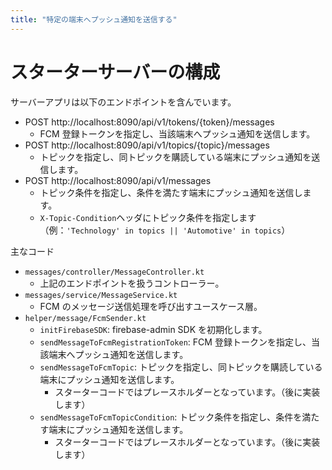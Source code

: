 ```yaml
---
title: "特定の端末へプッシュ通知を送信する"
---
```


# スターターサーバーの構成

サーバーアプリは以下のエンドポイントを含んでいます。

- POST http://localhost:8090/api/v1/tokens/{token}/messages
  - FCM 登録トークンを指定し、当該端末へプッシュ通知を送信します。
- POST http://localhost:8090/api/v1/topics/{topic}/messages
  - トピックを指定し、同トピックを購読している端末にプッシュ通知を送信します。
- POST http://localhost:8090/api/v1/messages
  - トピック条件を指定し、条件を満たす端末にプッシュ通知を送信します。
  - `X-Topic-Condition`ヘッダにトピック条件を指定します（例：`'Technology' in topics || 'Automotive' in topics`）

主なコード

- `messages/controller/MessageController.kt`
  - 上記のエンドポイントを扱うコントローラー。
- `messages/service/MessageService.kt`
  - FCM のメッセージ送信処理を呼び出すユースケース層。
- `helper/message/FcmSender.kt`
  - `initFirebaseSDK`: firebase-admin SDK を初期化します。
  - `sendMessageToFcmRegistrationToken`: FCM 登録トークンを指定し、当該端末へプッシュ通知を送信します。
  - `sendMessageToFcmTopic`: トピックを指定し、同トピックを購読している端末にプッシュ通知を送信します。
    - スターターコードではプレースホルダーとなっています。（後に実装します）
  - `sendMessageToFcmTopicCondition`: トピック条件を指定し、条件を満たす端末にプッシュ通知を送信します。
    - スターターコードではプレースホルダーとなっています。（後に実装します）
